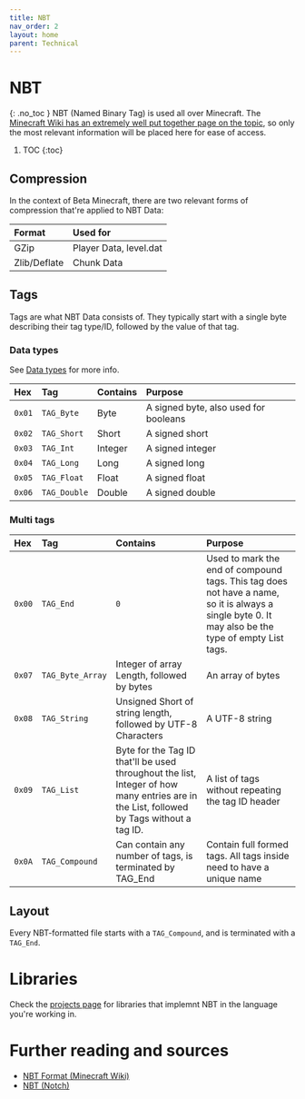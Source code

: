 ```yaml
---
title: NBT
nav_order: 2
layout: home
parent: Technical
---
```


# NBT
{: .no_toc }
NBT (Named Binary Tag) is used all over Minecraft. The [Minecraft Wiki has an extremely well put together page on the topic](https://minecraft.wiki/w/NBT_format), so only the most relevant information will be placed here for ease of access.

1. TOC
{:toc}

## Compression
In the context of Beta Minecraft, there are two relevant forms of compression that're applied to NBT Data:

| Format | Used for |
| :--- | :--- |
| GZip | Player Data, level.dat |
| Zlib/Deflate | Chunk Data |

## Tags
Tags are what NBT Data consists of. They typically start with a single byte describing their tag type/ID, followed by the value of that tag.

### Data types
See [Data types](../networking/data-types) for more info.

| Hex  | Tag     | Contains | Purpose |
| :--- | :--- | :--- | :--- |
| `0x01` | `TAG_Byte` | Byte | A signed byte, also used for booleans |
| `0x02` | `TAG_Short` | Short | A signed short |
| `0x03` | `TAG_Int` | Integer | A signed integer |
| `0x04` | `TAG_Long` | Long | A signed long |
| `0x05` | `TAG_Float` | Float | A signed float |
| `0x06` | `TAG_Double` | Double | A signed double |

### Multi tags

| Hex  | Tag     | Contains | Purpose |
| :--- | :--- | :--- | :--- |
| `0x00` | `TAG_End` | `0` | Used to mark the end of compound tags. This tag does not have a name, so it is always a single byte 0. It may also be the type of empty List tags. |
| `0x07` | `TAG_Byte_Array` | Integer of array Length, followed by bytes | An array of bytes |
| `0x08` | `TAG_String` | Unsigned Short of string length, followed by UTF-8 Characters | A UTF-8 string |
| `0x09` | `TAG_List` | Byte for the Tag ID that'll be used throughout the list, Integer of how many entries are in the List, followed by Tags without a tag ID. | A list of tags without repeating the tag ID header |
| `0x0A` | `TAG_Compound` | Can contain any number of tags, is terminated by TAG_End | Contain full formed tags. All tags inside need to have a unique name |

## Layout
Every NBT-formatted file starts with a `TAG_Compound`, and is terminated with a `TAG_End`.

# Libraries
Check the [projects page](../projects#nbt) for libraries that implemnt NBT in the language you're working in.

# Further reading and sources
- [NBT Format (Minecraft Wiki)](https://minecraft.wiki/w/NBT_format)
- [NBT (Notch)](http://web.archive.org/web/20110723210920/http://www.minecraft.net/docs/NBT.txt)